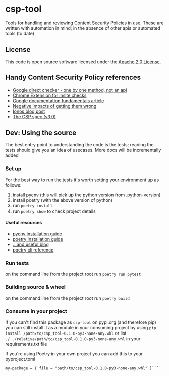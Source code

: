 
# csp-tool

Tools for handling and reviewing Content Security Policies in use. These are written with automation in mind; in the absence of other apis or automated tools (to date)

## License

This code is open source software licensed under the [Apache 2.0 License]("http://www.apache.org/licenses/LICENSE-2.0.html").

## Handy Content Security Policy references
- [Google direct checker - one by one method, not an api](https://csp-evaluator.withgoogle.com/)
- [Chrome Extension for insite checks](https://chrome.google.com/webstore/detail/csp-evaluator/fjohamlofnakbnbfjkohkbdigoodcejf?hl=en)
- [Google documentation fundamentals article](https://developers.google.com/web/fundamentals/security/csp)
- [Negative impacts of getting them wrong](https://www.netsparker.com/blog/web-security/negative-impact-incorrect-csp-implementations/)
- [Ionos blog post](https://www.ionos.co.uk/digitalguide/server/security/content-security-policy-how-websites-are-becoming-safer/)
- [The CSP spec (v3.0)](https://www.w3.org/TR/CSP3/)

## Dev: Using the source

The best entry point to understanding the code is the tests; reading the tests should give you an idea of usecases. More docs will be incrementally added 

### Set up
For the best way to run the tests it's worth setting your environment up as follows:

1) install pyenv (this will pick up the python version from .python-version)
2) install poetry (with the above version of python)
3) run `poetry install`
4) run `poetry show` to check project details

#### Useful resources
- [pyenv installation guide](https://github.com/pyenv/pyenv)
- [poetry installation guide](https://python-poetry.org/docs/#system-requirements)
- [...and useful blog](https://blog.jayway.com/2019/12/28/pyenv-poetry-saviours-in-the-python-chaos/)
- [poetry cli reference](https://python-poetry.org/docs/cli/)


### Run tests
on the command line from the project root run `poetry run pytest`

### Building source & wheel
on the command line from the project root run `poetry build`

### Consume in your project
If you can't find this package as `csp-tool` on pypi.org (and therefore pip) you can still install it as a module in your consuming project by using
```pip install /path/to/csp_tool-0.1.0-py3-none-any.whl``` or list `./../relative/path/to/csp_tool-0.1.0-py3-none-any.whl` in your requirements.txt file

If you're using Poetry in your own project you can add this to your pyproject.toml
```[tool.poetry.dependencies]
my-package = { file = "path/to/csp_tool-0.1.0-py3-none-any.whl" }```